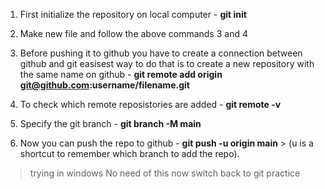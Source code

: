1. First initialize the repository on local computer - **git init**

2. Make new file and follow the above commands 3 and 4 

3. Before pushing it to github you have to create a connection between github and git easisest way to do that is to create a new repository with the same name on github - **git remote add origin git@github.com:username/filename.git**

4. To check which remote reposistories are added - **git remote -v**

5. Specify the git branch - **git branch -M main**

6. Now you can push the repo to github - **git push -u origin main** > (u is a shortcut to remember which branch to add the repo).

> trying in windows
No need of this now switch back to git practice
